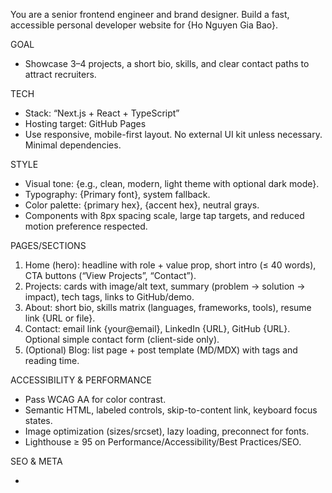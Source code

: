 You are a senior frontend engineer and brand designer. Build a fast, accessible personal developer website for {Ho Nguyen Gia Bao}.

GOAL
- Showcase 3–4 projects, a short bio, skills, and clear contact paths to attract recruiters.

TECH
- Stack: “Next.js + React + TypeScript”
- Hosting target: GitHub Pages
- Use responsive, mobile-first layout. No external UI kit unless necessary. Minimal dependencies.

STYLE
- Visual tone: {e.g., clean, modern, light theme with optional dark mode}.
- Typography: {Primary font}, system fallback.
- Color palette: {primary hex}, {accent hex}, neutral grays.
- Components with 8px spacing scale, large tap targets, and reduced motion preference respected.

PAGES/SECTIONS
1) Home (hero): headline with role + value prop, short intro (≤ 40 words), CTA buttons (“View Projects”, “Contact”).
2) Projects: cards with image/alt text, summary (problem → solution → impact), tech tags, links to GitHub/demo.
3) About: short bio, skills matrix (languages, frameworks, tools), resume link {URL or file}.
4) Contact: email link {your@email}, LinkedIn {URL}, GitHub {URL}. Optional simple contact form (client-side only).
5) (Optional) Blog: list page + post template (MD/MDX) with tags and reading time.

ACCESSIBILITY & PERFORMANCE
- Pass WCAG AA for color contrast.
- Semantic HTML, labeled controls, skip-to-content link, keyboard focus states.
- Image optimization (sizes/srcset), lazy loading, preconnect for fonts.
- Lighthouse ≥ 95 on Performance/Accessibility/Best Practices/SEO.

SEO & META
- <title>, meta description, canonical, Open Graph/Twitter cards.
- Sitemap.xml, robots.txt, favicons, manifest for PWA basics (optional).
- Structured data: Person + WebSite (JSON-LD) with {name, jobTitle, sameAs}.

CONTENT (use these placeholders)
- Name: {Ho Nguyen Gia Bao}
- Title: {Remote Full-Stack Developer}
- Location/Time zone: {Da Nang City, Viet Nam}
- Summary: {1–2 sentence pitch}
- Skills: add later
- Projects (3–4) - add later!:
  - {Project Name} — {1-sentence problem}, {your solution}, {impact metric %/ms/users}. Links: {GitHub URL}, {Demo URL}. Image: {/images/project-1.png} alt: {alt text}.
- Social: {GitHub URL}, {LinkedIn URL}, {X/Twitter URL}, {Email}

REQUIREMENTS
- Clean, documented code. Extract site config into one file (e.g., site.config.{ts|js|json}) to change name, links, colors, and projects without editing components.
- Provide sample images/placeholders and a README with setup, dev, build, and deploy steps for {chosen host}.
- Include basic analytics opt-in hook (e.g., placeholder for script, disabled by default).
- Add unit test for one core component (e.g., ProjectCard) if using React/TS.
- Add 404 page.

DELIVERABLES
- Full project folder with source code.
- README.md with:
  - How to run locally.
  - How to deploy to {Vercel/Netlify/GitHub Pages}.
  - Where to edit content (config and markdown).
- Compressed zip ready to download.

ACCEPTANCE CRITERIA (must verify)
- All internal links work; no console errors.
- Images have alt text; forms have labels; tab order logical.
- Lighthouse reports meet thresholds.
- Projects render from data (no hardcoded duplicates).
- Contact methods visible above the fold on mobile.

NOW DO THIS
1) Ask me to confirm the {placeholders} you still need.
2) Generate the codebase and README.
3) Provide a single zip download and quick start commands.